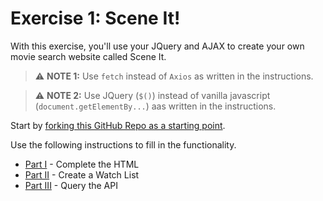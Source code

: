 # Exercise 1: Scene It!

With this exercise, you'll use your JQuery and AJAX to create your own movie search website called Scene It. 

> ⚠️ **NOTE 1:** Use `fetch` instead of `Axios` as written in the instructions. 

> ⚠️ **NOTE 2:** Use JQuery (`$()`) instead of vanilla javascript (`document.getElementBy...`) aas written in the instructions. 

Start by [forking this GitHub Repo as a starting point](https://github.com/adamszaruga/scene-it-starter).

Use the following instructions to fill in the functionality.

* [Part I](https://docs.google.com/document/d/1-iPFn2NGqux9Ga9SYpMvgvZzs-5Prw9T00_4J40O-Z4/edit?usp=sharing) - Complete the HTML
* [Part II](https://docs.google.com/document/d/1KgTS5t-VF2Q60XjyORTEbjTKmfAsCE_ov6Tdp2G_UPI/edit) - Create a Watch List
* [Part III](https://docs.google.com/document/d/1iLalfj7NTgcUX8gU994gcKaKFmaYNYLC2Qow5GlNVAQ/edit?usp=sharing) - Query the API